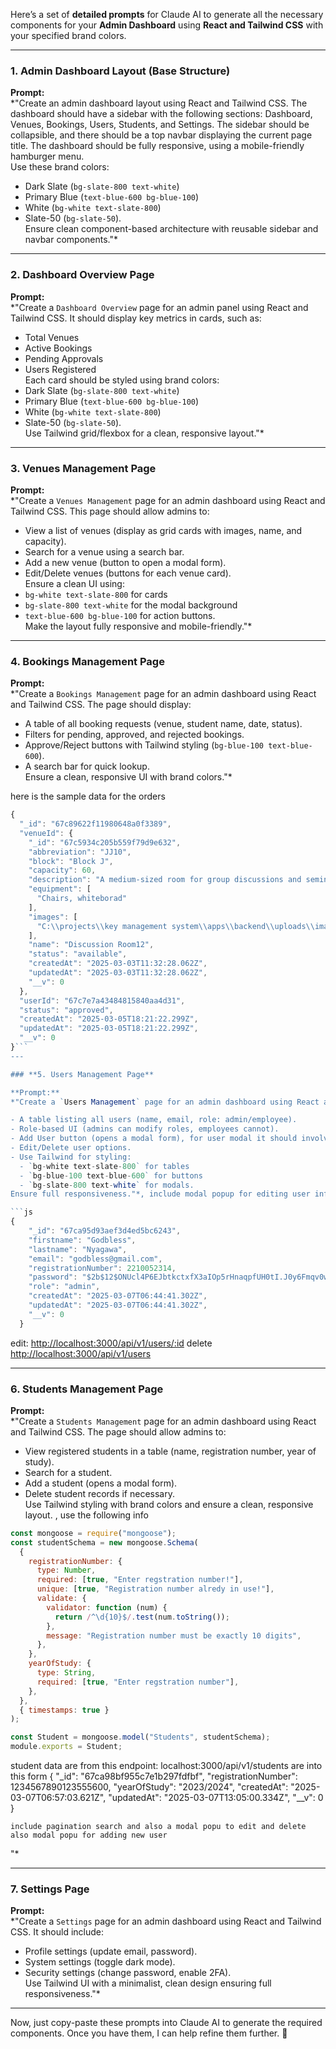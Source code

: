 Here’s a set of **detailed prompts** for Claude AI to generate all the necessary components for your **Admin Dashboard** using **React and Tailwind CSS** with your specified brand colors.

---

### **1. Admin Dashboard Layout (Base Structure)**

**Prompt:**  
*"Create an admin dashboard layout using React and Tailwind CSS. The dashboard should have a sidebar with the following sections: Dashboard, Venues, Bookings, Users, Students, and Settings. The sidebar should be collapsible, and there should be a top navbar displaying the current page title. The dashboard should be fully responsive, using a mobile-friendly hamburger menu.  
Use these brand colors:  

- Dark Slate (`bg-slate-800 text-white`)  
- Primary Blue (`text-blue-600 bg-blue-100`)  
- White (`bg-white text-slate-800`)  
- Slate-50 (`bg-slate-50`).  
Ensure clean component-based architecture with reusable sidebar and navbar components."*

---

### **2. Dashboard Overview Page**

**Prompt:**  
*"Create a `Dashboard Overview` page for an admin panel using React and Tailwind CSS. It should display key metrics in cards, such as:  

- Total Venues  
- Active Bookings  
- Pending Approvals  
- Users Registered  
Each card should be styled using brand colors:  
- Dark Slate (`bg-slate-800 text-white`)  
- Primary Blue (`text-blue-600 bg-blue-100`)  
- White (`bg-white text-slate-800`)  
- Slate-50 (`bg-slate-50`).  
Use Tailwind grid/flexbox for a clean, responsive layout."*

---

### **3. Venues Management Page**

**Prompt:**  
*"Create a `Venues Management` page for an admin dashboard using React and Tailwind CSS. This page should allow admins to:  

- View a list of venues (display as grid cards with images, name, and capacity).  
- Search for a venue using a search bar.  
- Add a new venue (button to open a modal form).  
- Edit/Delete venues (buttons for each venue card).  
Ensure a clean UI using:  
- `bg-white text-slate-800` for cards  
- `bg-slate-800 text-white` for the modal background  
- `text-blue-600 bg-blue-100` for action buttons.  
Make the layout fully responsive and mobile-friendly."*

---

### **4. Bookings Management Page**

**Prompt:**  
*"Create a `Bookings Management` page for an admin dashboard using React and Tailwind CSS. The page should display:  

- A table of all booking requests (venue, student name, date, status).  
- Filters for pending, approved, and rejected bookings.  
- Approve/Reject buttons with Tailwind styling (`bg-blue-100 text-blue-600`).  
- A search bar for quick lookup.  
Ensure a clean, responsive UI with brand colors."*

here is the sample data for the orders

```jsx
{
  "_id": "67c89622f11980648a0f3389",
  "venueId": {
    "_id": "67c5934c205b559f79d9e632",
    "abbreviation": "JJ10",
    "block": "Block J",
    "capacity": 60,
    "description": "A medium-sized room for group discussions and seminars.",
    "equipment": [
      "Chairs, whiteborad"
    ],
    "images": [
      "C:\\projects\\key management system\\apps\\backend\\uploads\\images-1741001548044-327231691.jpg"
    ],
    "name": "Discussion Room12",
    "status": "available",
    "createdAt": "2025-03-03T11:32:28.062Z",
    "updatedAt": "2025-03-03T11:32:28.062Z",
    "__v": 0
  },
  "userId": "67c7e7a43484815840aa4d31",
  "status": "approved",
  "createdAt": "2025-03-05T18:21:22.299Z",
  "updatedAt": "2025-03-05T18:21:22.299Z",
  "__v": 0
}```
---

### **5. Users Management Page**

**Prompt:**  
*"Create a `Users Management` page for an admin dashboard using React and Tailwind CSS. The page should display:  

- A table listing all users (name, email, role: admin/employee).  
- Role-based UI (admins can modify roles, employees cannot).  
- Add User button (opens a modal form), for user modal it should involve the folowing entities firstname, lastname, email, registrationNumber, password, role include this endpoint to add user http://localhost:3000/api/v1/users.  
- Edit/Delete user options.  
- Use Tailwind for styling:  
  - `bg-white text-slate-800` for tables  
  - `bg-blue-100 text-blue-600` for buttons  
  - `bg-slate-800 text-white` for modals.  
Ensure full responsiveness."*, include modal popup for editing user info and modal popup for deleting user info to get users at this point http://localhost:3000/api/v1/users

```js
{
    "_id": "67ca95d93aef3d4ed5bc6243",
    "firstname": "Godbless",
    "lastname": "Nyagawa",
    "email": "godbless@gmail.com",
    "registrationNumber": 2210052314,
    "password": "$2b$12$ONUcl4P6EJbtkctxfX3aIOp5rHnaqpfUH0tI.J0y6Fmqv0w0eiK7S",
    "role": "admin",
    "createdAt": "2025-03-07T06:44:41.302Z",
    "updatedAt": "2025-03-07T06:44:41.302Z",
    "__v": 0
  }
```

edit: <http://localhost:3000/api/v1/users/:id>
delete <http://localhost:3000/api/v1/users>

---

### **6. Students Management Page**

**Prompt:**  
*"Create a `Students Management` page for an admin dashboard using React and Tailwind CSS. The page should allow admins to:  

- View registered students in a table (name, registration number, year of study).  
- Search for a student.  
- Add a student (opens a modal form).  
- Delete student records if necessary.  
Use Tailwind styling with brand colors and ensure a clean, responsive layout. , use the following info

```js
const mongoose = require("mongoose");
const studentSchema = new mongoose.Schema(
  {
    registrationNumber: {
      type: Number,
      required: [true, "Enter regstration number!"],
      unique: [true, "Registration number alredy in use!"],
      validate: {
        validator: function (num) {
          return /^\d{10}$/.test(num.toString());
        },
        message: "Registration number must be exactly 10 digits",
      },
    },
    yearOfStudy: {
      type: String,
      required: [true, "Enter regstration number"],
    },
  },
  { timestamps: true }
);

const Student = mongoose.model("Students", studentSchema);
module.exports = Student;

```

student data are from this endpoint: localhost:3000/api/v1/students are into this form  {
      "_id": "67ca98bf955c7e1b297fdfbf",
      "registrationNumber": 1234567890123555600,
      "yearOfStudy": "2023/2024",
      "createdAt": "2025-03-07T06:57:03.621Z",
      "updatedAt": "2025-03-07T13:05:00.334Z",
      "__v": 0
    }

    include pagination search and also a modal popu to edit and delete also modal popu for adding new user

"*

---

### **7. Settings Page**

**Prompt:**  
*"Create a `Settings` page for an admin dashboard using React and Tailwind CSS. It should include:  

- Profile settings (update email, password).  
- System settings (toggle dark mode).  
- Security settings (change password, enable 2FA).  
Use Tailwind UI with a minimalist, clean design ensuring full responsiveness."*

---

Now, just copy-paste these prompts into Claude AI to generate the required components. Once you have them, I can help refine them further. 🚀
